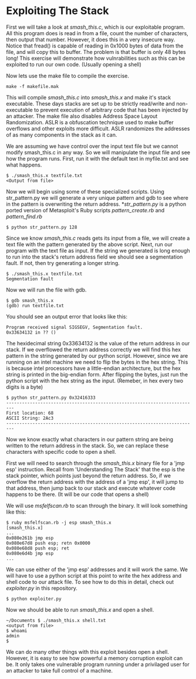 Exploiting The Stack
==============

First we will take a look at *smash_this.c*, which is our exploitable program. All this program does is read in from a file, count the number of characters, then output that number. However, it does this in a very insecure way. Notice that fread() is capable of reading in 0x1000 bytes of data from the file, and will copy this to buffer. The problem is that buffer is only 48 bytes long! This exercise will demonstrate how vulnrabilities such as this can be exploited to run our own code. (Usually opening a shell) 

Now lets use the make file to compile the exercise.  

    make -f makefile.mak

This will compile *smash_this.c* into *smash_this.x* and make it's stack executable. These days stacks are set up to be strictly read/write and non-executable to prevent execution of arbitrary code that has been injected by an attacker. The make file also disables Address Space Layout Randomization. ASLR is a obfuscation technique used to make buffer overflows and other exploits more difficult. ASLR randomizes the addresses of as many components in the stack as it can.  

We are assuming we have control over the input text file but we cannot modify smash_this.c in any way. So we will manipulate the input file and see how the program runs. First, run it with the default text in myfile.txt and see what happens. 

    $ ./smash_this.x textfile.txt
    <Output from file>

Now we will begin using some of these specialized scripts. Using str_pattern.py we will generate a very unique pattern and gdb to see where in the pattern is overwriting the return address. **str_pattern.py* is a python ported version of Metasploit's Ruby scripts *pattern_create.rb* and *pattern_find.rb*

    $ python str_pattern.py 128

Since we know *smash_this.c* reads gets its input from a file, we will create a text file with the pattern generated by the above script. Next, run our program with the text file as input. If the string we generated is long enough to run into the stack's return address field we should see a segmentation fault. If not, then try generating a longer string.

    $ ./smash_this.x textfile.txt
    Segmentation fault

Now we will run the file with gdb. 

    $ gdb smash_this.x
    (gdb) run textfile.txt

You should see an output error that looks like this:

    Program received signal SIGSEGV, Segmentation fault.
    0x33634132 in ?? ()

The hexidecimal string 0x33634132 is the value of the return address in our stack. If we overflowed the return address correctly we will find this hex pattern in the string generated by our python script. However, since we are running on an intel machine we need to flip the bytes in the hex string. This is because intel processors have a little-endian architecture, but the hex string is printed in the big-endian form. After flipping the bytes, just run the python script with the hex string as the input. (Remeber, in hex every two digits is a byte)

    $ python str_pattern.py 0x32416333
    -------------------------------------------------------------------------
    First location: 68
    ASCII String: 2Ac3
    -------------------------------------------------------------------------

Now we know exactly what characters in our pattern string are being written to the return address in the stack. So, we can replace these characters with specific code to open a shell.

First we will need to search through the *smash_this.x* binary file for a 'jmp esp' instruction. Recall from 'Understanding The Stack' that the esp is the stack pointer, which points just beyond the return address. So, if we overflow the return address with the address of a 'jmp esp', it will jump to that address, then jump back to our stack and execute whatever code happens to be there. (It will be our code that opens a shell)  

We will use *msfelfscan.rb* to scan through the binary. It will look something like this:

    $ ruby msfelfscan.rb -j esp smash_this.x
    [smash_this.x]
    ...
    0x080e261b jmp esp
    0x080e67d8 push esp; retn 0x0000
    0x080e68d8 push esp; ret
    0x080e6d4b jmp esp
    ...

We can use either of the 'jmp esp' addresses and it will work the same. We will have to use a python script at this point to write the hex address and shell code to our attack file. To see how to do this in detail, check out *exploiter.py* in this repository.

    $ python exploiter.py

Now we should be able to run *smash_this.x* and open a shell.

    ~/Documents $ ./smash_this.x shell.txt
    <output from file>
    $ whoami
    admin
    $ 

We can do many other things with this exploit besides open a shell. However, it is easy to see how powerful a memory corruption exploit can be. It only takes one vulnerable program running under a privilaged user for an attacker to take full control of a machine. 
